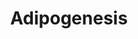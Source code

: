 ---
annotations:
- type: Pathway Ontology
  value: signaling pathway pertinent to development
authors:
- MaintBot
- MartijnVanIersel
- Khanspers
- Mkutmon
- Egonw
description: The different classess of factors involved in adipogenesis are shown.
  Adipogenesis is the process by which fat cells differentiate from predadipocytes
  to adipocytes (fat cells). Adipose tissue, composed of white and brown adipose tissue,
  is composed of adipocytes. This pathway is primarily studied to understand factors
  that contribute to obesity and diabetes. Transcriptional and hormonal regulators
  of adipocyte formation are indicated.
last-edited: 2018-11-16
organisms:
- Danio rerio
redirect_from:
- /index.php/Pathway:WP1331
- /instance/WP1331
schema-jsonld:
- '@context': https://schema.org/
  '@id': https://wikipathways.github.io/pathways/WP1331.html
  '@type': Dataset
  creator:
    '@type': Organization
    name: WikiPathways
  description: The different classess of factors involved in adipogenesis are shown.
    Adipogenesis is the process by which fat cells differentiate from predadipocytes
    to adipocytes (fat cells). Adipose tissue, composed of white and brown adipose
    tissue, is composed of adipocytes. This pathway is primarily studied to understand
    factors that contribute to obesity and diabetes. Transcriptional and hormonal
    regulators of adipocyte formation are indicated.
  keywords:
  - mef2a
  - zgc:77867
  - ctnnb1
  - si:ch211-134j6.3
  - RXRG
  - nr3c1
  - bmp2b
  - PRLR
  - cntfr
  - LOC557385
  - lmna
  - TWIST1
  - LOC558422
  - LEP
  - NRIP1
  - ncor1
  - zgc:109940
  - nr1h3
  - cugbp1
  - gtf3aa
  - mef2cb
  - adfp
  - GADD45B
  - AGPAT2
  - GADD45A
  - ppardb
  - STAT5B
  - CDKN1A
  - fas
  - stat3
  - PBEF1
  - DLK1
  - LOC566983
  - FOXC2
  - ncor2
  - IRS3L
  - adipoql
  - IL6
  - LPL
  - SLC2A4
  - RETN
  - scdb
  - ncoa1
  - TNF
  - zgc:153939
  - hnf1a
  - lpin1
  - LOC560032
  - LOC559281
  - FZD1
  - wnt10b
  - zmpste24
  - wnt1
  - SOCS3
  - FOXO1A
  - hif1ab
  - TGFB1
  - zgc:76966
  - cebpa
  - cyp26c1
  - rb1
  - LOC100006043
  - LOC100001938
  - gata2a
  - HMGA1
  - LOC565310
  - agt
  - DDIT3
  - smad3b
  - roraa
  - nr2f1a
  - egr2b
  - rbl1
  - cebpd
  - pparg
  - ppargc1al
  - IRS2
  - epas1
  - NDN
  - GH1
  - srebf1
  - OSM
  - bmp4
  - mef2d
  - ahr1b
  - ID3
  - igf1
  - LIPE
  - STAT2
  - wwtr1
  - ASIP
  - rxraa
  - il6st
  - KLF7
  - cebpb
  - SFRP4
  - serpine1
  - ptgisl
  - copeb
  - IRS4
  - LOC797300
  - bmp1a
  - ADPN
  - GATA3
  - wnt5b
  - stat1a
  - LPIN3
  - RARA
  - gata4
  - zgc:123260
  - MEF2B
  - cyp26a1
  - MIXL1
  - creb1
  - socs1
  - frzb
  - LOC567485
  - ins
  - zgc:111859
  - sp1
  - STAT5A
  - LIFR
  - UCP1
  - pparab
  - C10orf70
  - mbnl1
  - ncoa2
  - e2f4
  - mif
  - pck1
  - LIF
  license: CC0
  name: Adipogenesis
seo: CreativeWork
title: Adipogenesis
wpid: WP1331
---
